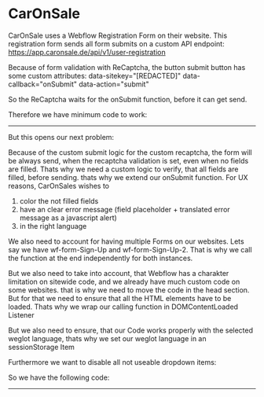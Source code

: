 # CarOnSale


CarOnSale uses a Webflow Registration Form on their website. This registration form sends all form submits on a custom API endpoint: https://app.caronsale.de/api/v1/user-registration

Because of form validation with ReCaptcha, the button submit button has some custom attributes:
data-sitekey="[REDACTED]"
data-callback="onSubmit"
data-action="submit"

So the ReCaptcha waits for the onSubmit function, before it can get send.

Therefore we have minimum code to work:

<script>
function onSubmit(token) {
    var form = document.getElementById('wf-form-Sign-Up');
    if (form) {
        form.submit();  //  This sends the form when the reCAPTCHA is validated.
    } else {
        console.error('Form not found');  // Error message if the form is not found.
    }
}
</script>

___________________________________


But this opens our next problem:

Because of the custom submit logic for the custom recaptcha, the form will be always send, when the recaptcha validation is set, even when no fields are filled. Thats why we need a custom logic to verify, that all fields are filled, before sending. thats why we extend our onSubmit function. For UX reasons, CarOnSales wishes to
1. color the not filled fields
2. have an clear error message (field placeholder + translated error message as a javascript alert)
3. in the right language

We also need to account for having multiple Forms on our websites. Lets say we have wf-form-Sign-Up and wf-form-Sign-Up-2. That is why we call the function at the end independently for both instances.

But we also need to take into account, that Webflow has a charakter limitation on sitewide code, and we already have much custom code on some websites. that is why we need to move the code in the head section. But for that we need to ensure that all the HTML elements have to be loaded. Thats why we wrap our calling function in DOMContentLoaded Listener

But we also need to ensure, that our Code works properly with the selected weglot language, thats why we set our weglot language in an sessionStorage Item

Furthermore we want to disable all not useable dropdown items:

So we have the following code:


<script>

  // make first option not clickable 
$("select option:first-child").attr("disabled", "true");
</script>

<script>

  // Get current user weglot settings
Weglot.on("switchersReady", function(initialLanguage) {
  var currentlan = Weglot.getCurrentLang();
	console.log(currentlan);
  sessionStorage.setItem("reg", currentlan);
});

</script>

<script>
  // make sure all HTML is loaded
document.addEventListener("DOMContentLoaded", function() {
    function onSubmit(token) {
     

        // Function for validating and handling forms
        function handleForm(formId) {
            var form = document.getElementById(formId);
            if (!form) {
               
                return; // If the form does not exist, exit the function
            }
          

            var requiredFields = form.querySelectorAll('[required]');
            var userLang = sessionStorage.getItem("reg") || "en";
          var errorMessages = {
    "at": {"input": "muss ausgefüllt werden", "checkbox": "Alle Häkchen sollen gesetzt werden"},
    "dk": {"input": "skal udfyldes", "checkbox": "Alle afkrydsningsfelter skal markeres"},
    "cz": {"input": "musí být vyplněno", "checkbox": "Všechny zaškrtávací políčka musí být zaškrtnuta"},
    "se": {"input": "måste fyllas i", "checkbox": "Alla kryssrutor måste vara ikryssade"},
    "de": {"input": "muss ausgefüllt werden", "checkbox": "Alle Häkchen sollen gesetzt werden"},
    "fr": {"input": "doit être rempli", "checkbox": "Toutes les cases doivent être cochées"},
    "nl": {"input": "moet worden ingevuld", "checkbox": "Alle selectievakjes moeten worden aangevinkt"},
    "it": {"input": "deve essere compilato", "checkbox": "Tutte le caselle devono essere selezionate"},
    "pl": {"input": "musi być wypełnione", "checkbox": "Wszystkie pola wyboru muszą być zaznaczone"},
    "tr": {"input": "doldurulmalıdır", "checkbox": "Tüm onay kutuları işaretlenmelidir"},
    "ru": {"input": "должно быть заполнено", "checkbox": "Все флажки должны быть установлены"},
    "hu": {"input": "ki kell tölteni", "checkbox": "Minden jelölőnégyzetet be kell jelölni"},
    "lt": {"input": "privaloma užpildyti", "checkbox": "Visi žymimieji laukeliai turi būti pažymėti"},
    "ro": {"input": "trebuie completat", "checkbox": "Toate căsuțele trebuie bifate"},
    "sl": {"input": "je treba izpolniti", "checkbox": "Vsa potrditvena polja je treba označiti"},
    "es": {"input": "debe ser completado", "checkbox": "Todas las casillas deben estar marcadas"},
    "pt": {"input": "deve ser preenchido", "checkbox": "Todas as caixas de seleção devem ser marcadas"},
    "en": {"input": "is required", "checkbox": "All checkboxes must be checked"}
    
};

          var allFilled = true;
    // Select all required fields within the form
    var requiredFields = form.querySelectorAll('[required]');
    // Retrieve user's language preference from sessionStorage, default to English
    var userLang = sessionStorage.getItem("reg") || "en";

    // Remove 'required-field-empty' class on change and handle checkbox-specific logic
    requiredFields.forEach(function(field) {
        field.classList.remove("required-field-empty");
        field.addEventListener('change', function() {
            if (this.type === "checkbox") {
                var labelSpan = this.nextElementSibling;
                if (labelSpan && labelSpan.classList.contains("w-form-label")) {
                    labelSpan.classList.remove("required-field-empty");
                }
            } else {
                this.classList.remove("required-field-empty");
            }
        });
    });

    // Initialize an array to collect error messages
    var errorMessageList = [];
    for (let field of requiredFields) {
        var isCheckbox = field.type === "checkbox";
        var isEmpty = isCheckbox ? !field.checked : !field.value;

        // Check if the field is empty and handle accordingly
        if (isEmpty) {
            allFilled = false;
            var errorMessage;

            if (isCheckbox) {
                var labelSpan = field.nextElementSibling;
                if (labelSpan && labelSpan.classList.contains("w-form-label")) {
                    labelSpan.classList.add("required-field-empty");
                }
                errorMessage = errorMessages[userLang]["checkbox"] || errorMessages["en"]["checkbox"];
            } else {
                field.classList.add("required-field-empty");
                if (field.tagName === "SELECT" && !field.placeholder) {
                    errorMessage = field.options[0].text + " " + (errorMessages[userLang]["input"] || errorMessages["en"]["input"]);
                } else {
                    errorMessage = (field.placeholder || field.name) + " " + (errorMessages[userLang]["input"] || errorMessages["en"]["input"]);
                }
            }
            errorMessageList.push(errorMessage);
        }
    }

    // Display all collected error messages if any field is not filled, otherwise submit the form
    if (!allFilled) {
        alert(errorMessageList.join("\n"));
    } else {
        form.submit();
    }
}

        // Handle specific forms based on their ID
        handleForm("wf-form-Sign-Up");
        handleForm("wf-form-Sign-Up-2");
    }

    // Make the onSubmit function globally available for ReCAPTCHA
    window.onSubmit = onSubmit;
});
</script>

_____________________________

